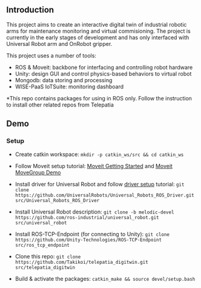 ## Introduction 
This project aims to create an interactive digital twin of industrial robotic arms for maintenance monitoring and virtual commisioning. The project is currently in the early stages of development and has only interfaced with Universal Robot arm and OnRobot gripper.

This project uses a number of tools:
- ROS & Moveit: backbone for interfacing and controlling robot hardware
- Unity: design GUI and control physics-based behaviors to virtual robot
- Mongodb: data storing and processing
- WISE-PaaS IoTSuite: monitoring dashboard

*Thís repo contains packages for using in ROS only. Follow the instruction to install other related repos from Telepatia

## Demo
### Setup
- Create catkin workspace: `mkdir -p catkin_ws/src && cd catkin_ws`

- Follow Moveit setup tutorial: [Moveit Getting Started](http://ros-planning.github.io/moveit_tutorials/doc/getting_started/getting_started.html "Moveit Getting Started") and [Moveit MoveGroup Demo](https://ros-planning.github.io/moveit_tutorials/doc/move_group_python_interface/move_group_python_interface_tutorial.html "Moveit MoveGroup Demo")

- Install driver for Universal Robot and follow [driver setup](https://github.com/UniversalRobots/Universal_Robots_ROS_Driver "setup tutorial") tutorial: `git clone https://github.com/UniversalRobots/Universal_Robots_ROS_Driver.git src/Universal_Robots_ROS_Driver`

- Install Universal Robot description: `git clone -b melodic-devel https://github.com/ros-industrial/universal_robot.git src/universal_robot`

- Install ROS-TCP-Endpoint (for connecting to Unity): `git clone https://github.com/Unity-Technologies/ROS-TCP-Endpoint src/ros_tcp_endpoint`

- Clone this repo: `git clone https://github.com/Takikoi/telepatia_digitwin.git src/telepatia_digitwin`

- Build & activate the packages: `catkin_make && source devel/setup.bash`